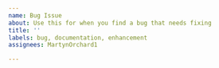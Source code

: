 ```yaml
---
name: Bug Issue
about: Use this for when you find a bug that needs fixing
title: ''
labels: bug, documentation, enhancement
assignees: MartynOrchard1

---
```



